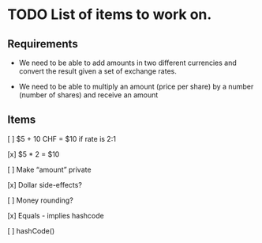 # TODO List of items to work on.

## Requirements

* We need to be able to add amounts in two different currencies and convert
the result given a set of exchange rates. 

* We need to be able to multiply an amount (price per share) by a number
(number of shares) and receive an amount

## Items

[ ] $5 + 10 CHF = $10 if rate is 2:1

[x] $5 * 2 = $10

[ ] Make “amount” private

[x] Dollar side-effects?

[ ] Money rounding?

[x] Equals - implies hashcode

[ ] hashCode()
